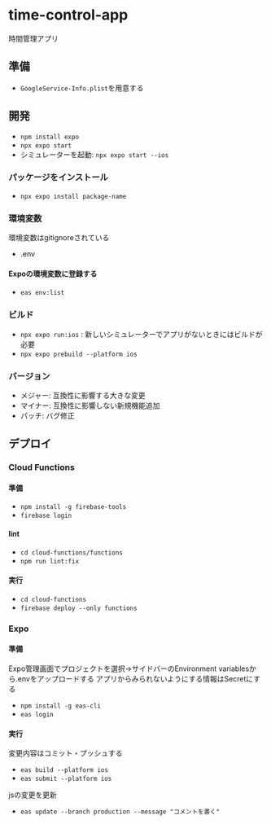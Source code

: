 # time-control-app
時間管理アプリ

## 準備
- `GoogleService-Info.plist`を用意する

## 開発
- `npm install expo`
- `npx expo start`
- シミュレーターを起動: `npx expo start --ios`

### パッケージをインストール
- `npx expo install package-name`

### 環境変数
環境変数はgitignoreされている
- .env

#### Expoの環境変数に登録する
- `eas env:list`

### ビルド
- `npx expo run:ios` : 新しいシミュレーターでアプリがないときにはビルドが必要
- `npx expo prebuild --platform ios`

### バージョン
- メジャー: 互換性に影響する大きな変更
- マイナー: 互換性に影響しない新規機能追加
- パッチ: バグ修正

## デプロイ

### Cloud Functions
#### 準備
- `npm install -g firebase-tools`
- `firebase login`

#### lint
- `cd cloud-functions/functions`
- `npm run lint:fix`

#### 実行
- `cd cloud-functions`
- `firebase deploy --only functions`

### Expo
#### 準備
Expo管理画面でプロジェクトを選択->サイドバーのEnvironment variablesから.envをアップロードする
アプリからみられないようにする情報はSecretにする

- `npm install -g eas-cli`
- `eas login`

#### 実行
変更内容はコミット・プッシュする
- `eas build --platform ios`
- `eas submit --platform ios`

jsの変更を更新
- `eas update --branch production --message "コメントを書く"`